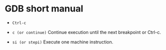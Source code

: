 # GDB short manual

* `Ctrl-c`

* `c (or continue)`
    Continue execution until the next breakpoint or Ctrl-c.
* `si (or stepi)`
    Execute one machine instruction.
    

 